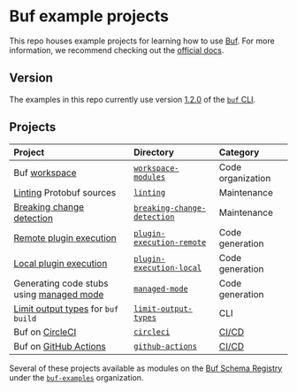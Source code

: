 # Buf example projects

This repo houses example projects for learning how to use [Buf]. For more information, we recommend checking out the [official docs][docs].

## Version

The examples in this repo currently use version [1.2.0][version] of the [`buf` CLI][cli].

## Projects

Project | Directory | Category
:-------|:----------|:--------
Buf [workspace] | [`workspace-modules`](./workspace) | Code organization
[Linting][lint] Protobuf sources | [`linting`](./linting) | Maintenance
[Breaking change detection][breaking] | [`breaking-change-detection`](./breaking-change-detection) | Maintenance
[Remote plugin execution][remote] | [`plugin-execution-remote`](./plugin-execution-remote) | Code generation 
[Local plugin execution][plugin] | [`plugin-execution-local`](./plugin-execution-local) | Code generation
Generating code stubs using [managed mode][managed] | [`managed-mode`](./managed-mode/) | Code generation
[Limit output types][limit-types] for `buf build` | [`limit-output-types`](./limit-output-types) | CLI
Buf on [CircleCI] | [`circleci`](./circleci) | [CI/CD][ci]
Buf on [GitHub Actions][actions] | [`github-actions`](./github-actions) | [CI/CD][ci]

Several of these projects available as modules on the [Buf Schema Registry][bsr] under the
[`buf-examples`][bsr-org] organization.

[actions]: https://docs.github.com/actions
[breaking]: https://docs.buf.build/breaking
[bsr]: https://docs.buf.build/bsr
[bsr-org]: https://buf.build/buf-examples
[buf]: https://buf.build
[ci]: https://docs.buf.build/ci-cd
[circleci]: https://circleci.com
[cli]: https://github.com/bufbuild/buf
[docs]: https://docs.buf.build
[limit-types]: https://docs.buf.build/build/usage#limit-to-specific-types
[lint]: https://docs.buf.build/lint
[managed]: https://docs.buf.build/generate/managed-mode
[modules]: https://docs.buf.build/bsr/overview#modules
[plugin]: https://docs.buf.build/bsr/remote-generation/concepts#plugins
[remote]: https://docs.buf.build/bsr/remote-generation/remote-plugin-execution
[version]: https://github.com/bufbuild/buf/releases/tag/v1.2.0
[workspace]: https://docs.buf.build/reference/workspaces
